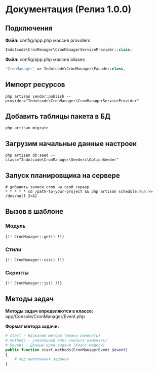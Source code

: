 # Документация (Релиз 1.0.0)

## Подключения

**Файл:** config/app.php массив providers 
```php
Indotcode\CronManager\CronManagerServiceProvider::class;
```

**Файл:** config/app.php массив aliases
```php
'CronManager' => Indotcode\CronManager\Facade::class,
```

## Импорт ресурсов
```text
php artisan vendor:publish --provider="Indotcode\CronManager\CronManagerServiceProvider"
```
## Добавить таблицы пакета в БД
```text
php artisan migrate
```
## Загрузим начальные данные настроек
```text
php artisan db:seed --class="Indotcode\CronManager\Seeders\OptionSeeder"
```


## Запуск планировщика на сервере
```text
# добавить записи cron на свой сервер
* * * * * cd /path-to-your-project && php artisan schedule:run >> /dev/null 2>&1
```


## Вызов в шаблоне

### Модуль

```blade
{!! CronManager::get() !!}
```
### Стили

```blade
{!! CronManager::css() !!}
```

### Скрипты

```blade
{!! CronManager::js() !!}
```


## Методы задач

**Методы задач определяются в классе:** app/Console/CronManager/Event.php

**Формат метода задачи:**
```php
# start - Название метода (можно изменить)
# methods - уникальный ключ (нельзя изменять)
# $event - Данные крон задачи (Класс модели)
public function start_methods(CronManagerEvent $event)
{
    # Ход выполнения задания
}
```
